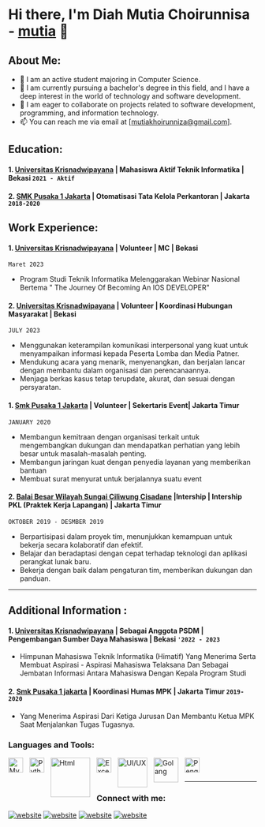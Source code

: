 # Hi there, I'm Diah Mutia Choirunnisa - [mutia](https://www.youtube.com/channel/UCpnsMfn6vCJQOxKpRlOEklg) 👋
## About Me:
- 🔭 I am an active student majoring in Computer Science.
- 🌱 I am currently pursuing a bachelor's degree in this field, and I have a deep interest in the world of technology and software development.
- 👯 I am eager to collaborate on projects related to software development, programming, and information technology.
- 📫 You can reach me via email at [mutiakhoirunniza@gmail.com].

## Education:

#### 1. [Universitas Krisnadwipayana](https://unkris.ac.id/)  | Mahasiswa Aktif Teknik Informatika | Bekasi `2021 - Aktif`
#### 2. [SMK Pusaka 1 Jakarta](https://datadik.smkdki.id/profil-sekolah.php?kode_sekolah=01050146) | Otomatisasi Tata Kelola Perkantoran | Jakarta `2018-2020`

## Work Experience:
#### 1. [Universitas Krisnadwipayana](https://unkris.ac.id/) | Volunteer | MC  | Bekasi  
`Maret 2023 `
   - Program Studi Teknik Informatika Melenggarakan Webinar Nasional Bertema " The Journey Of Becoming An IOS DEVELOPER"
#### 2. [Universitas Krisnadwipayana](https://unkris.ac.id/) | Volunteer | Koordinasi Hubungan Masyarakat | Bekasi  
`JULY 2023  `
   - Menggunakan keterampilan komunikasi interpersonal yang kuat untuk menyampaikan informasi kepada Peserta Lomba dan Media Patner.
   - Mendukung acara yang menarik, menyenangkan, dan berjalan lancar dengan membantu dalam organisasi dan perencanaannya.
   - Menjaga berkas kasus tetap terupdate, akurat, dan sesuai dengan persyaratan.  
#### 1. [Smk Pusaka 1 Jakarta](https://www.instagram.com/_skafest/) | Volunteer | Sekertaris Event| Jakarta Timur 
`JANUARY 2020 `
   - Membangun kemitraan dengan organisasi terkait untuk mengembangkan dukungan dan mendapatkan perhatian yang lebih besar untuk masalah-masalah penting.
   - Membangun jaringan kuat dengan penyedia layanan yang memberikan bantuan
   - Membuat surat menyurat untuk berjalannya suatu event  
#### 2. [Balai Besar Wilayah Sungai Ciliwung Cisadane](https://sda.pu.go.id/pages/balai_detail/11/Ciliwung-Cisadane) |Intership | Intership  PKL (Praktek Kerja Lapangan) | Jakarta Timur 
`OKTOBER 2019 - DESMBER 2019  `
   - Berpartisipasi dalam proyek tim, menunjukkan kemampuan untuk bekerja secara kolaboratif dan efektif.
   - Belajar dan beradaptasi dengan cepat terhadap teknologi dan aplikasi perangkat lunak baru.
   - Bekerja dengan baik dalam pengaturan tim, memberikan dukungan dan panduan.  
---

## Additional Information :
#### 1. [Universitas Krisnadwipayana](https://www.instagram.com/himatif_unkris/) | Sebagai Anggota PSDM | Pengembangan Sumber Daya Mahasiswa | Bekasi  `'2022 - 2023`
   - Himpunan Mahasiswa Teknik  Informatika (Himatif) Yang Menerima Serta Membuat Aspirasi - Aspirasi Mahasiswa Telaksana Dan Sebagai Jembatan Informasi Antara Mahasiswa Dengan Kepala Program Studi  
#### 2. [Smk Pusaka 1 jakarta](https://www.instagram.com/sispek_smkpusaka1/) | Koordinasi Humas MPK | Jakarta Timur  `2019-2020`
   -  Yang Menerima Aspirasi Dari Ketiga Jurusan Dan Membantu  Ketua MPK Saat Menjalankan Tugas Tugasnya.  

### Languages and Tools:

[<img align="left" alt="MySQL" width="30px" src="https://cdn.jsdelivr.net/gh/devicons/devicon/icons/mysql/mysql-original.svg" style="padding-right:10px;" />][webdev]
[<img align="left" alt="Python" width="30px" src="https://upload.wikimedia.org/wikipedia/commons/thumb/c/c3/Python-logo-notext.svg/110px-Python-logo-notext.svg.png?20100317150552" style="padding-right:10px;" />][webdev]
[<img align="left" alt="Html" width="80px" src="https://clipground.com/images/html-5-logo-png-4.png" style="padding-right:10px;" />][webdev]
[<img align="left" alt="Excel" width="30px" src="https://is2-ssl.mzstatic.com/image/thumb/Purple126/v4/a8/fd/5a/a8fd5a84-c6f1-355f-3b9f-6e86598efaa3/XCEL.png/1200x630bb.png" style="padding-right:10px;" />][webdev]
[<img align="left" alt="UI/UX" width="60px" src="https://www.cuoma.com/ux-ui/images/ux-ui.png" style="padding-right:10px;" />][webdev]
[<img align="left" alt="Golang" width="50px" src="https://logos-download.com/wp-content/uploads/2019/01/Golang_Logo.png" style="padding-right:10px;" />][webdev]
[<img align="left" alt="Pengarsipan" width="30px" src="https://tse2.mm.bing.net/th?id=OIP.NTg453CjbXjxuedzf7iq5AHaHa&pid=Api&P=0&h=180" style="padding-right:10px;" />][webdev]

<br />
<br />

---
### Connect with me:

[![website](https://github.com/vincentwidyan/vincentwidyan/raw/main/img/linkedin-dark.svg)](https://www.linkedin.com/in/diahmutia/)
[![website](https://github.com/vincentwidyan/vincentwidyan/raw/main/img/youtube-dark.svg)](https://www.youtube.com/channel/UCpnsMfn6vCJQOxKpRlOEklg)
[![website](https://github.com/vincentwidyan/vincentwidyan/raw/main/img/instagram-dark.svg)](https://www.instagram.com/mutiakhrnniza/?hl=en)
[![website](https://github.com/vincentwidyan/vincentwidyan/blob/main/img/github-dark.svg)](https://github.com/Mutiakhoirunniza)
&nbsp;&nbsp;


[webdev]: https://github.com/Mutiakhoirunniza

